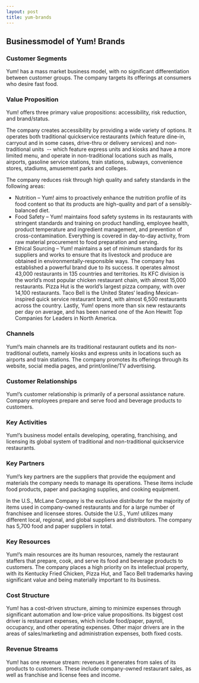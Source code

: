 ```yaml
---
layout: post
title: yum-brands
---
```


Businessmodel of Yum! Brands
-----------------------------

### Customer Segments

Yum! has a mass market business model, with no significant differentiation between customer groups. The company targets its offerings at consumers who desire fast food.

### Value Proposition

Yum! offers three primary value propositions: accessibility, risk reduction, and brand/status.

The company creates accessibility by providing a wide variety of options. It operates both traditional quickservice restaurants (which feature dine-in, carryout and in some cases, drive-thru or delivery services) and non-traditional units  -- which feature express units and kiosks and have a more limited menu, and operate in non-traditional locations such as malls, airports, gasoline service stations, train stations, subways, convenience stores, stadiums, amusement parks and colleges.

The company reduces risk through high quality and safety standards in the following areas:

 * Nutrition – Yum! aims to proactively enhance the nutrition profile of its food content so that its products are high-quality and part of a sensibly-balanced diet.
* Food Safety – Yum! maintains food safety systems in its restaurants with stringent standards and training on product handling, employee health, product temperature and ingredient management, and prevention of cross-contamination. Everything is covered in day-to-day activity, from raw material procurement to food preparation and serving.
* Ethical Sourcing – Yum! maintains a set of minimum standards for its suppliers and works to ensure that its livestock and produce are obtained in environmentally-responsible ways.
 The company has established a powerful brand due to its success. It operates almost 43,000 restaurants in 135 countries and territories. Its KFC division is the world’s most popular chicken restaurant chain, with almost 15,000 restaurants. Pizza Hut is the world’s largest pizza company, with over 14,100 restaurants. Taco Bell is the United States‘ leading Mexican-inspired quick service restaurant brand, with almost 6,500 restaurants across the country. Lastly, Yum! opens more than six new restaurants per day on average, and has been named one of the Aon Hewitt Top Companies for Leaders in North America.

### Channels

Yum!’s main channels are its traditional restaurant outlets and its non-traditional outlets, namely kiosks and express units in locations such as airports and train stations. The company promotes its offerings through its website, social media pages, and print/online/TV advertising.

### Customer Relationships

Yum!’s customer relationship is primarily of a personal assistance nature. Company employees prepare and serve food and beverage products to customers.

### Key Activities

Yum!’s business model entails developing, operating, franchising, and licensing its global system of traditional and non-traditional quickservice restaurants.

### Key Partners

Yum!’s key partners are the suppliers that provide the equipment and materials the company needs to manage its operations. These items include food products, paper and packaging supplies, and cooking equipment.

In the U.S., McLane Company is the exclusive distributor for the majority of items used in company-owned restaurants and for a large number of franchisee and licensee stores. Outside the U.S., Yum! utilizes many different local, regional, and global suppliers and distributors. The company has 5,700 food and paper suppliers in total.

### Key Resources

Yum!’s main resources are its human resources, namely the restaurant staffers that prepare, cook, and serve its food and beverage products to customers. The company places a high priority on its intellectual property, with its Kentucky Fried Chicken, Pizza Hut, and Taco Bell trademarks having significant value and being materially important to its business.

### Cost Structure

Yum! has a cost-driven structure, aiming to minimize expenses through significant automation and low-price value propositions. Its biggest cost driver is restaurant expenses, which include food/paper, payroll, occupancy, and other operating expenses. Other major drivers are in the areas of sales/marketing and administration expenses, both fixed costs.

### Revenue Streams

Yum! has one revenue stream: revenues it generates from sales of its products to customers. These include company-owned restaurant sales, as well as franchise and license fees and income.
